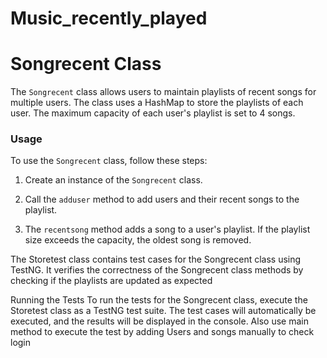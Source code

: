 # Music_recently_played

# Songrecent Class

The `Songrecent` class allows users to maintain playlists of recent songs for multiple users. The class uses a HashMap to store the playlists of each user. The maximum capacity of each user's playlist is set to 4 songs.

### Usage

To use the `Songrecent` class, follow these steps:

1. Create an instance of the `Songrecent` class.

2. Call the `adduser` method to add users and their recent songs to the playlist.

3. The `recentsong` method adds a song to a user's playlist. If the playlist size exceeds the capacity, the oldest song is removed.

The Storetest class contains test cases for the Songrecent class using TestNG. It verifies the correctness of the Songrecent class methods by checking if the playlists are updated as expected

Running the Tests
To run the tests for the Songrecent class, execute the Storetest class as a TestNG test suite. The test cases will automatically be executed, and the results will be displayed in the console.
Also use main method to execute the test by adding Users and songs manually to check login
